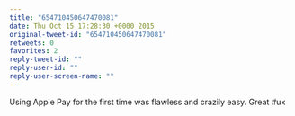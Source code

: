 ```yaml
---
title: "654710450647470081"
date: Thu Oct 15 17:28:30 +0000 2015
original-tweet-id: "654710450647470081"
retweets: 0
favorites: 2
reply-tweet-id: ""
reply-user-id: ""
reply-user-screen-name: ""
---
```

Using Apple Pay for the first time was flawless and crazily easy. Great #ux
